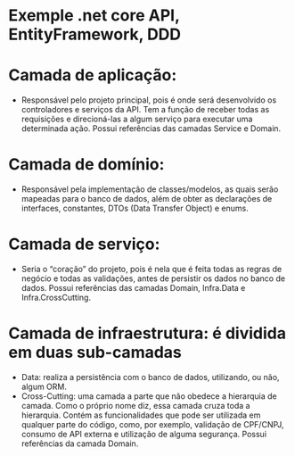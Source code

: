 # Exemple .net core API, EntityFramework, DDD

# Camada de aplicação: 
- Responsável pelo projeto principal, pois é onde será desenvolvido os controladores e serviços da API. Tem a função de receber todas as requisições e direcioná-las a algum serviço para executar uma determinada ação.
Possui referências das camadas Service e Domain.

# Camada de domínio: 
- Responsável pela implementação de classes/modelos, as quais serão mapeadas para o banco de dados, além de obter as declarações de interfaces, constantes, DTOs (Data Transfer Object) e enums.

# Camada de serviço: 
- Seria o “coração” do projeto, pois é nela que é feita todas as regras de negócio e todas as validações, antes de persistir os dados no banco de dados.
Possui referências das camadas Domain, Infra.Data e Infra.CrossCutting.

# Camada de infraestrutura: é dividida em duas sub-camadas

- Data: realiza a persistência com o banco de dados, utilizando, ou não, algum ORM.
- Cross-Cutting: uma camada a parte que não obedece a hierarquia de camada. Como o próprio nome diz, essa camada cruza toda a hierarquia. Contém as funcionalidades que pode ser utilizada em qualquer parte do código, como, por exemplo, validação de CPF/CNPJ, consumo de API externa e utilização de alguma segurança.
Possui referências da camada Domain.
